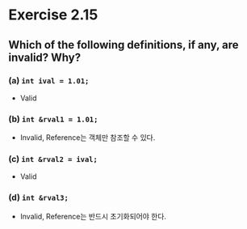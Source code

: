 # Exercise 2.15
## Which of the following definitions, if any, are invalid? Why?
### (a) `int ival = 1.01;`
- Valid
### (b) `int &rval1 = 1.01;`
- Invalid, Reference는 객체만 참조할 수 있다.
### (c) `int &rval2 = ival;`
- Valid 
### (d) `int &rval3;`
- Invalid, Reference는 반드시 초기화되어야 한다. 